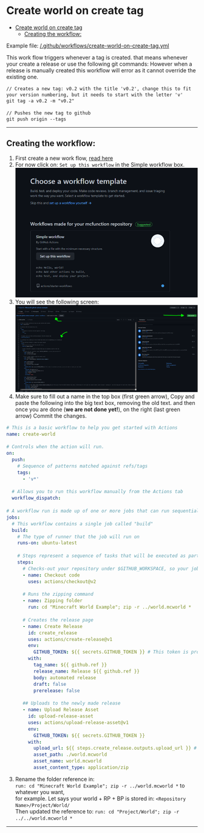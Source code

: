 # Create world on create tag

- [Create world on create tag](#create-world-on-create-tag)
  - [Creating the workflow:](#creating-the-workflow)

Example file: [/.github/workflows/create-world-on-create-tag.yml](../.github/workflows/create-world-on-create-tag.yml)

This work flow triggers whenever a tag is created. that means whenever your create a release or use the following git commands:
However when a release is manually created this workflow will error as it cannot override the existing one.

```Csharp
// Creates a new tag: v0.2 with the title 'v0.2', change this to fit your version numbering, but it needs to start with the letter 'v'
git tag -a v0.2 -m "v0.2"

// Pushes the new tag to github
git push origin --tags
```

---
## Creating the workflow:

1. First create a new work flow, [read here](./Create%20workflow.md)
2. For now click on: `Set up this workflow` in the Simple workflow box.
  ![image](Assets/Choose%20workflow%20template.png)
3. You will see the following screen:
  ![image](Assets/Create%20workflow%20data%20screen.png)
4. Make sure to fill out a name in the top box (first green arrow), Copy and paste the following into the big text box, removing the old text. and then once you are done (**we are not done yet!**), on the right (last green arrow) Commit the changes.

```yml
# This is a basic workflow to help you get started with Actions
name: create-world

# Controls when the action will run. 
on:
  push:
    # Sequence of patterns matched against refs/tags
    tags:
      - 'v*'

  # Allows you to run this workflow manually from the Actions tab
  workflow_dispatch:

# A workflow run is made up of one or more jobs that can run sequentially or in parallel
jobs:
  # This workflow contains a single job called "build"
  build:
    # The type of runner that the job will run on
    runs-on: ubuntu-latest

    # Steps represent a sequence of tasks that will be executed as part of the job
    steps:
      # Checks-out your repository under $GITHUB_WORKSPACE, so your job can access it
      - name: Checkout code
        uses: actions/checkout@v2

      # Runs the zipping command
      - name: Zipping folder
        run: cd "Minecraft World Example"; zip -r ../world.mcworld *

      # Creates the release page
      - name: Create Release
        id: create_release
        uses: actions/create-release@v1
        env:
          GITHUB_TOKEN: ${{ secrets.GITHUB_TOKEN }} # This token is provided by Actions, you do not need to create your own token
        with:
          tag_name: ${{ github.ref }}
          release_name: Release ${{ github.ref }}
          body: automated release
          draft: false
          prerelease: false

      ## Uploads to the newly made release
      - name: Upload Release Asset
        id: upload-release-asset 
        uses: actions/upload-release-asset@v1
        env:
          GITHUB_TOKEN: ${{ secrets.GITHUB_TOKEN }}
        with:
          upload_url: ${{ steps.create_release.outputs.upload_url }} # This pulls from the CREATE RELEASE step above, referencing it's ID to get its outputs object, which include a `upload_url`. See this blog post for more info: https://jasonet.co/posts/new-features-of-github-actions/#passing-data-to-future-steps 
          asset_path: ./world.mcworld
          asset_name: world.mcworld
          asset_content_type: application/zip
```

3. Rename the folder reference in:   
`run: cd "Minecraft World Example"; zip -r ../world.mcworld *`
to whatever you want,   
for example. Let says your world + RP + BP is stored in: `<Repository Name>/Project/World/`  
Then updated the reference to: `run: cd "Project/World"; zip -r ../../world.mcworld *`

---